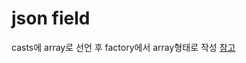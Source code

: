 # json field

casts에 array로 선언 후 factory에서 array형태로 작성
[참고](https://www.qcode.in/use-mysql-json-field-in-laravel/)